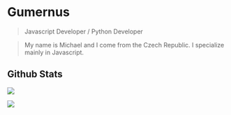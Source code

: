 # Gumernus

> Javascript Developer / Python Developer

> My name is Michael and I come from the Czech Republic. I specialize mainly in Javascript.

## Github Stats 

<img src="https://github-readme-stats.vercel.app/api?username=gumernus"><br>

<img src="https://github-readme-stats.vercel.app/api/top-langs/?username=gumernus"><br>

